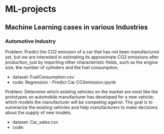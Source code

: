 # ML-projects

## Machine Learning cases in various Industries

### Automotive Industry
Problem: Predict the CO2 emission of a car that has not been manufactured yet, but we are interested in estimating its approximate CO2 emissions after production, just by importing other characteristic fields, such as the engine size, the number of cylinders and the fuel consumption.
- dataset: FuelConsumption.csv
- code: Regression - Predict Car CO2emission.ipynb

Problem: Determine which existing vehicles on the market are most like the prototypes on automobile manufacturer has developed for a new vehicle; which models the manufacturer will be competing against. The goal is to summarize the existing vehicles and help manufacturers to make decisions about the supply of new models.
- dataset: Car_sales.csv
- code:
